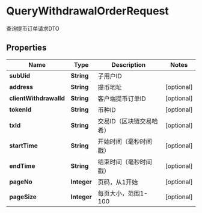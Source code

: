 

# QueryWithdrawalOrderRequest

查询提币订单请求DTO
## Properties

Name | Type | Description | Notes
------------ | ------------- | ------------- | -------------
**subUid** | **String** | 子用户ID | 
**address** | **String** | 提币地址 |  [optional]
**clientWithdrawalId** | **String** | 客户端提币订单ID |  [optional]
**tokenId** | **String** | 币种ID |  [optional]
**txId** | **String** | 交易ID（区块链交易哈希） |  [optional]
**startTime** | **String** | 开始时间（毫秒时间戳） |  [optional]
**endTime** | **String** | 结束时间（毫秒时间戳） |  [optional]
**pageNo** | **Integer** | 页码，从1开始 |  [optional]
**pageSize** | **Integer** | 每页大小，范围1-100 |  [optional]



